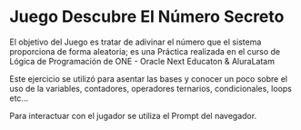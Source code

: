 # Juego Descubre El Número Secreto

  El objetivo del Juego es tratar de adivinar el número que el sistema proporciona de forma aleatoria; es una Práctica
realizada en el curso de Lógica de Programación de ONE - Oracle Next Educaton & AluraLatam

  Este ejercicio se utilizó para asentar las bases y conocer un poco sobre el uso de la variables, contadores, operadores ternarios, 
condicionales, loops etc...

  Para interactuar con el jugador se utiliza el Prompt del navegador.
